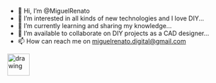 - 👋 Hi, I’m @MiguelRenato
- 👀 I’m interested in all kinds of new technologies and I love DIY...
- 🌱 I’m currently learning and sharing my knowledge...
- 💞️ I’m available to collaborate on DIY projects as a CAD designer...
- 📫 How can reach me on miguelrenato.digital@gmail.com
<!---
MiguelRenato/MiguelRenato is a ✨ special ✨ repository because its `README.md` (this file) appears on your GitHub profile.
You can click the Preview link to take a look at your changes.
--->
[<img src="https://cdn.ko-fi.com/cdn/useruploads/fb01cda8-0226-4d24-a9ed-a6d3d8a4d084.png" alt="drawing" width="50"/>](https://ko-fi.com/miguelrenato)
